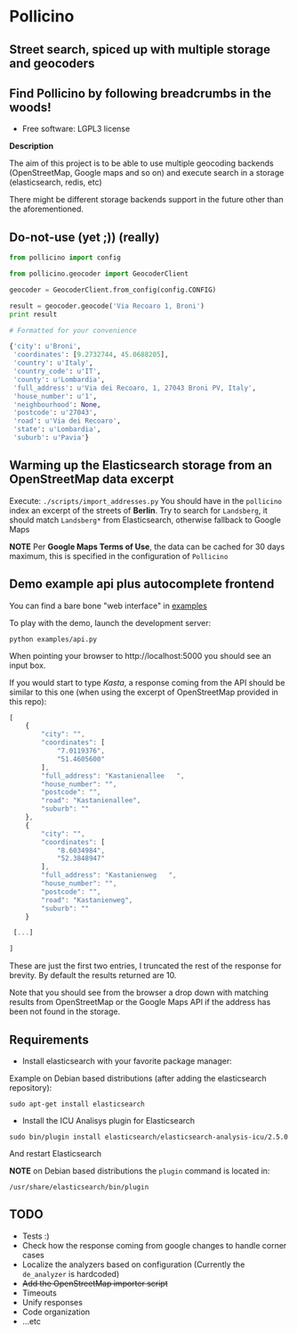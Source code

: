 # Pollicino

## Street search, spiced up with multiple storage and geocoders

## Find Pollicino by following breadcrumbs in the woods!

* Free software: LGPL3 license

**Description**

The aim of this project is to be able to use multiple geocoding
backends (OpenStreetMap, Google maps and so on) and execute search in a storage
(elasticsearch, redis, etc)

There might be different storage backends support in the future other than the
aforementioned.

## Do-not-use (yet ;)) (really)

```python
from pollicino import config

from pollicino.geocoder import GeocoderClient

geocoder = GeocoderClient.from_config(config.CONFIG)

result = geocoder.geocode('Via Recoaro 1, Broni')
print result

# Formatted for your convenience

{'city': u'Broni',
 'coordinates': [9.2732744, 45.0688205],
 'country': u'Italy',
 'country_code': u'IT',
 'county': u'Lombardia',
 'full_address': u'Via dei Recoaro, 1, 27043 Broni PV, Italy',
 'house_number': u'1',
 'neighbourhood': None,
 'postcode': u'27043',
 'road': u'Via dei Recoaro',
 'state': u'Lombardia',
 'suburb': u'Pavia'}
```

## Warming up the Elasticsearch storage from an OpenStreetMap data excerpt

Execute: `./scripts/import_addresses.py`
You should have in the `pollicino` index an excerpt of the streets of
**Berlin**.
Try to search for `Landsberg`, it should match `Landsberg*` from Elasticsearch,
otherwise fallback to Google Maps

**NOTE**
Per **Google Maps Terms of Use**, the data can be cached for 30 days maximum, this
is specified in the configuration of `Pollicino`

## Demo example api plus autocomplete frontend

You can find a bare bone "web interface" in [examples](examples)

To play with the demo, launch the development server:

`python examples/api.py`

When pointing your browser to http://localhost:5000 you should see an input box.

If you would start to type *Kasta*, a response coming from the API
should be similar to this one (when using the excerpt of OpenStreetMap provided
in this repo):

```javascript
[
    {
        "city": "",
        "coordinates": [
            "7.0119376",
            "51.4605600"
        ],
        "full_address": "Kastanienallee   ",
        "house_number": "",
        "postcode": "",
        "road": "Kastanienallee",
        "suburb": ""
    },
    {
        "city": "",
        "coordinates": [
            "8.6034984",
            "52.3848947"
        ],
        "full_address": "Kastanienweg   ",
        "house_number": "",
        "postcode": "",
        "road": "Kastanienweg",
        "suburb": ""
    }

 [...]

]
```

These are just the first two entries, I truncated the rest of the response for brevity.
By default the results returned are 10.

Note that you should see from the browser a drop down with matching results
from OpenStreetMap or the Google Maps API if the address has been not found in
the storage.


## Requirements

* Install elasticsearch with your favorite package manager: 

Example on Debian based distributions 
(after adding the elasticsearch repository):

```
sudo apt-get install elasticsearch
```

* Install the ICU Analisys plugin for Elasticsearch

```
sudo bin/plugin install elasticsearch/elasticsearch-analysis-icu/2.5.0
```

And restart Elasticsearch

**NOTE**
on Debian based distributions the `plugin` command is located in:

`/usr/share/elasticsearch/bin/plugin`

## TODO

* Tests :)
* Check how the response coming from google changes to handle corner cases
* Localize the analyzers based on configuration (Currently the `de_analyzer` is
  hardcoded)
* <del>Add the OpenStreetMap importer script<del>
* Timeouts
* Unify responses
* Code organization
* ...etc
